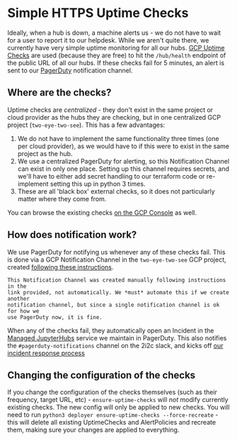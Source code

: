 # Simple HTTPS Uptime Checks

Ideally, when a hub is down, a machine alerts us - we do not have to wait for a user
to report it to our helpdesk. While we aren't quite there, we currently have very simple
uptime monitoring for all our hubs. [GCP Uptime Checks](https://cloud.google.com/monitoring/uptime-checks)
are used (because they are free) to hit the `/hub/health` endpoint
of the public URL of all our hubs. If these checks fail for 5 minutes, an alert is sent
to our [PagerDuty](https://team-compass.2i2c.org/en/latest/projects/managed-hubs/incidents.html)
notification channel.

## Where are the checks?

Uptime checks are *centralized* - they don't exist in the same project or cloud provider
as the hubs they are checking, but in one centralized GCP project (`two-eye-two-see`). This
has a few advantages:

1. We do not have to implement the same functionality three times (one per cloud provider),
   as we would have to if this were to exist in the same project as the hub.
2. We use a centralized PagerDuty for alerting, so this Notification Channel can exist in
   only one place. Setting up this channel requires secrets, and we'll have to either add
   secret handling to our terraform code or re-implement setting this up in python 3 times.
3. These are all 'black box' external checks, so it does not particularly matter where they
   come from.

You can browse the existing checks [on the GCP Console](https://console.cloud.google.com/monitoring/uptime?project=two-eye-two-see)
as well.

## How does notification work?

We use PagerDuty for notifying us whenever any of these checks fail. This is
done via a GCP Notification Channel in the `two-eye-two-see` GCP project,
created [following these
instructions](https://cloud.google.com/monitoring/support/notification-options#pagerduty).

```{note}
This Notification Channel was created manually following instructions in the
link provided, not automatically. We *must* automate this if we create another
notification channel, but since a single notification channel is ok for how we
use PagerDuty now, it is fine.
```

When any of the checks fail, they automatically open an Incident in the
[Managed JupyterHubs](https://2i2c-org.pagerduty.com/service-directory/PS10YJ3) service
we maintain in PagerDuty. This also notifies the `#pagerduty-notifications` channel on
the 2i2c slack, and kicks off [our incident response process](https://team-compass.2i2c.org/en/latest/projects/managed-hubs/incidents.html)

## Changing the configuration of the checks

If you change the configuration of the checks themselves (such as their frequency,
target URL, etc) - `ensure-uptime-checks` will *not* modify currently existing checks. The new
config will only be applied to new checks. You will need to run
`python3 deployer ensure-uptime-checks --force-recreate` - this will delete all existing
UptimeChecks and AlertPolicies and recreate them, making sure your changes are applied to
everything.
